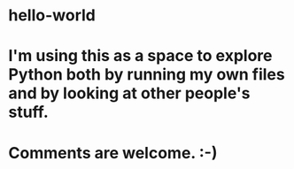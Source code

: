 # hello-world
# I'm using this as a space to explore Python both by running my own files and by looking at other people's stuff. 
# Comments are welcome. :-)
